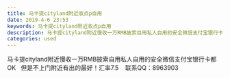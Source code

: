 ```yaml
---
title: 马卡提cityland附近收点p自用
date: 2019-4-6 23:53
keywords: 马卡提cityland附近收点p自用
description: 马卡提cityland附近慢收一万RMB披索自用私人自用的安全微信支付宝银行卡都OK  但是不上门附近有出的最好！汇率7.5  联系QQ：8963903
categories: used
---
```

<td class="t_f" id="postmessage_3416624">

马卡提cityland附近慢收一万RMB披索自用私人自用的安全微信支付宝银行卡都OK   但是不上门附近有出的最好！汇率7.5    联系QQ：8963903</td>
